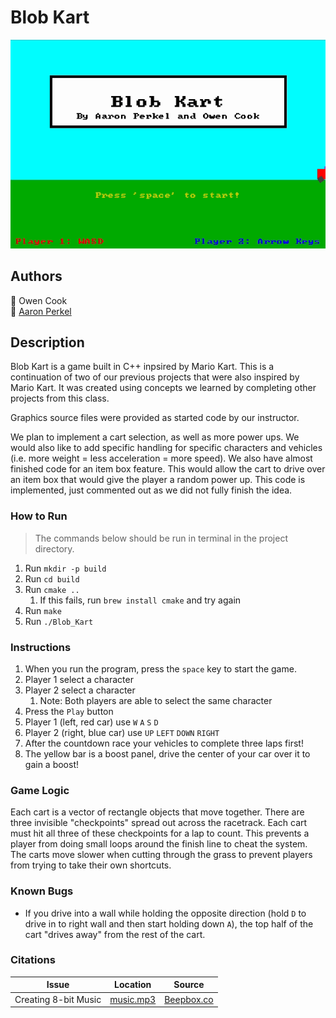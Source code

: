 # Blob Kart

![Blob Kart](img.gif)

## Authors
👤 Owen Cook  
👤 [Aaron Perkel](https://github.com/aaronperkel)

## Description
Blob Kart is a game built in C++ inpsired by Mario Kart. This is a continuation of two of our previous projects that were also inspired by Mario Kart. It was created using concepts we learned by completing other projects from this class.

Graphics source files were provided as started code by our instructor.

We plan to implement a cart selection, as well as more power ups. We would also like to add specific handling for specific characters and vehicles (i.e. more weight = less acceleration = more speed). We also have almost finished code for an item box feature. This would allow the cart to drive over an item box that would give the player a random power up. This code is implemented, just commented out as we did not fully finish the idea.

### How to Run
> The commands below should be run in terminal in the project directory.
1. Run `mkdir -p build`
2. Run `cd build`
3. Run `cmake ..`
   1. If this fails, run `brew install cmake` and try again
4. Run `make`
5. Run `./Blob_Kart`

### Instructions
1. When you run the program, press the `space` key to start the game.
2. Player 1 select a character
3. Player 2 select a character
   1. Note: Both players are able to select the same character
4. Press the `Play` button
5. Player 1 (left, red car) use `W` `A` `S` `D`
6. Player 2 (right, blue car) use `UP` `LEFT` `DOWN` `RIGHT`
7. After the countdown race your vehicles to complete three laps first!
8. The yellow bar is a boost panel, drive the center of your car over it to gain a boost!

### Game Logic
Each cart is a vector of rectangle objects that move together. There are three invisible "checkpoints" spread out across the racetrack. Each cart must hit all three of these checkpoints for a lap to count. This prevents a player from doing small loops around the finish line to cheat the system. The carts move slower when cutting through the grass to prevent players from trying to take their own shortcuts.

### Known Bugs
- If you drive into a wall while holding the opposite direction (hold `D` to drive in to right wall and then start holding down `A`), the top half of the cart "drives away" from the rest of the cart.

### Citations

| Issue                | Location                       | Source                                                                                                           |
|----------------------|--------------------------------|------------------------------------------------------------------------------------------------------------------|
| Creating 8-bit Music | [music.mp3](music.mp3)         | [Beepbox.co](https://www.beepbox.co/2_3/#6n31sbk7l04e07tbm0a7g0fj7i0r0o3210T0w6f1d1c1h0v0T0w4f1d0c1h0v2T0w4f1d1c0h0v1T2w0d0v1b004zhmu10000018id3g000004xd2hg004h8j5kd3000p26zFzU2h1i2A5EAMYN74sX4uibcPcPbPcAmpCpCnCsA5gaMm0F5AVelBVD95CpCpBVCib8OILcMbw8agkwwwg8I1OsHbPeibcPcPbPcAmpCpCnCsA5gaMm0F5AVelBVD95CpCpBVCib8OILcMaVBQ5xi5GOBP7j1j1hl0ECwkjgcJ6yCHvOGEt4Q38DYCG7hl0T_Ma9E54Q2yq1DVChl3GCwhkXUW9Etc-eyG0aoY0Gj3wd0qcpgh3A1E3hjbny2yyoZ8dwd0qem2I50a0lwHM79N74IXAV63p0q0QoMV63p0q0QtO6ESdz6aw64e8Uzymsaoy089C18mqC1mm2A5eTmm2LrXuxFAdcxFAdcBKO2LpPdDcI5gasGII5uTOMlrdpulmm2E5elmm2LrVoaIDbSrOMl0FOGOMi6E0)                             |
